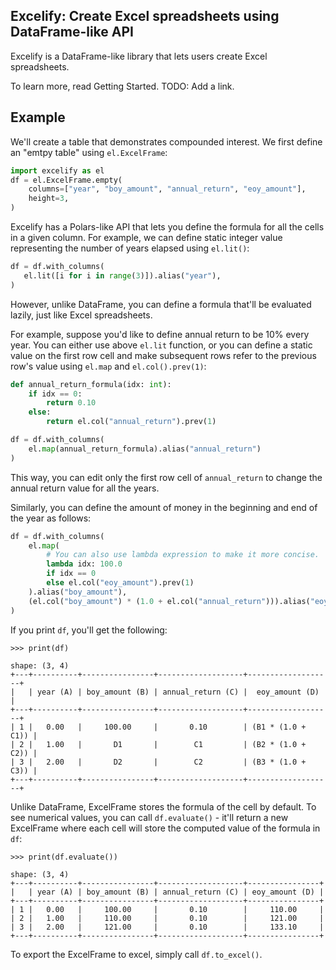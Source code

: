 ## Excelify: Create Excel spreadsheets using DataFrame-like API

Excelify is a DataFrame-like library that lets users create Excel spreadsheets.

To learn more, read Getting Started. TODO: Add a link.

## Example
We'll create a table that demonstrates compounded interest.
We first define an "emtpy table" using `el.ExcelFrame`:
```python
import excelify as el
df = el.ExcelFrame.empty(
    columns=["year", "boy_amount", "annual_return", "eoy_amount"],
    height=3,
)
```

Excelify has a Polars-like API that lets you define the formula for all the
cells in a given column. For example, we can define static integer value
representing the number of years elapsed using `el.lit()`:

```python
df = df.with_columns(
   el.lit([i for i in range(3)]).alias("year"),
)
```

However, unlike DataFrame, you can define a formula that'll be evaluated
lazily, just like Excel spreadsheets.

For example, suppose you'd like to define annual return to be 10% every year.
You can either use above `el.lit` function, or you can define a static value on
the first row cell and make subsequent rows refer to the previous row's value
using `el.map` and `el.col().prev(1)`:

```python
def annual_return_formula(idx: int):
    if idx == 0:
        return 0.10
    else:
        return el.col("annual_return").prev(1)

df = df.with_columns(
    el.map(annual_return_formula).alias("annual_return")
)
```
This way, you can edit only the first row cell of `annual_return` to change the
annual return value for all the years.

Similarly, you can define the amount of money in the beginning and end of the
year as follows:

```python
df = df.with_columns(
    el.map(
        # You can also use lambda expression to make it more concise.
        lambda idx: 100.0
        if idx == 0
        else el.col("eoy_amount").prev(1)
    ).alias("boy_amount"),
    (el.col("boy_amount") * (1.0 + el.col("annual_return"))).alias("eoy_amount"),
)
```

If you print `df`, you'll get the following:
```pycon
>>> print(df)

shape: (3, 4)
+---+----------+----------------+-------------------+-------------------+
|   | year (A) | boy_amount (B) | annual_return (C) |  eoy_amount (D)   |
+---+----------+----------------+-------------------+-------------------+
| 1 |   0.00   |     100.00     |       0.10        | (B1 * (1.0 + C1)) |
| 2 |   1.00   |       D1       |        C1         | (B2 * (1.0 + C2)) |
| 3 |   2.00   |       D2       |        C2         | (B3 * (1.0 + C3)) |
+---+----------+----------------+-------------------+-------------------+
```

Unlike DataFrame, ExcelFrame stores the formula of the cell by default. To see
numerical values, you can call `df.evaluate()` - it'll return a new ExcelFrame
where each cell will store the computed value of the formula in `df`:

```pycon
>>> print(df.evaluate())

shape: (3, 4)
+---+----------+----------------+-------------------+----------------+
|   | year (A) | boy_amount (B) | annual_return (C) | eoy_amount (D) |
+---+----------+----------------+-------------------+----------------+
| 1 |   0.00   |     100.00     |       0.10        |     110.00     |
| 2 |   1.00   |     110.00     |       0.10        |     121.00     |
| 3 |   2.00   |     121.00     |       0.10        |     133.10     |
+---+----------+----------------+-------------------+----------------+
```

To export the ExcelFrame to excel, simply call `df.to_excel()`.
